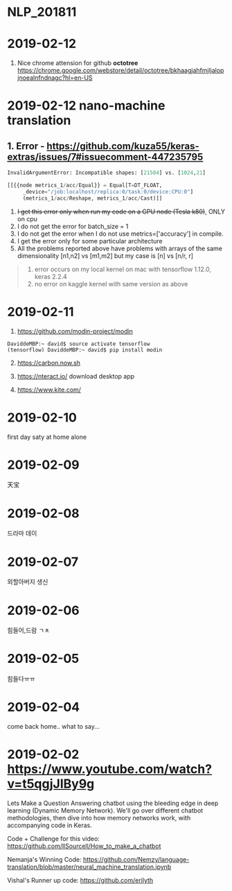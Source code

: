 # NLP_201811

# 2019-02-12
1. Nice chrome attension for github **octotree**
https://chrome.google.com/webstore/detail/octotree/bkhaagjahfmjljalopjnoealnfndnagc?hl=en-US

# 2019-02-12 nano-machine translation
## 1. Error - https://github.com/kuza55/keras-extras/issues/7#issuecomment-447235795
```python
InvalidArgumentError: Incompatible shapes: [21504] vs. [1024,21]

[[{{node metrics_1/acc/Equal}} = Equal[T=DT_FLOAT, 
	 _device="/job:localhost/replica:0/task:0/device:CPU:0"]
	 (metrics_1/acc/Reshape, metrics_1/acc/Cast)]]
```
1. ~~I get this error only when run my code on a GPU node (Tesla k80)~~, ONLY on cpu
2. I do not get the error for batch_size = 1
3. I do not get the error when I do not use metrics=['accuracy'] in compile.
4. I get the error only for some particular architecture
5. All the problems reported above have problems with arrays of the same dimensionality [n1,n2]
  vs [m1,m2] but my  case is [n] vs [n/r, r]

> 1. error occurs on my local kernel on mac with tensorflow 1.12.0, keras 2.2.4
> 2. no error on kaggle kernel with same version as above


# 2019-02-11
1. https://github.com/modin-project/modin
```
DaviddeMBP:~ david$ source activate tensorflow
(tensorflow) DaviddeMBP:~ david$ pip install modin
```
2. https://carbon.now.sh

3. https://nteract.io/ download desktop app
4. https://www.kite.com/


# 2019-02-10
first day saty at home alone

# 2019-02-09
天宝
# 2019-02-08
드라마 데이
# 2019-02-07
외할아버지 생신 

# 2019-02-06
힘들어,드람 ㄱㅊ

# 2019-02-05
힘들다ㅠㅠ 

# 2019-02-04

come back home.. what to say...

# 2019-02-02 https://www.youtube.com/watch?v=t5qgjJIBy9g


Lets Make a Question Answering chatbot using the bleeding edge in deep learning (Dynamic Memory Network). We'll go over different chatbot methodologies, then dive into how memory networks work, with accompanying code in Keras. 

Code + Challenge for this video:
https://github.com/llSourcell/How_to_make_a_chatbot

Nemanja's Winning Code:
https://github.com/Nemzy/language-translation/blob/master/neural_machine_translation.ipynb

Vishal's Runner up code:
https://github.com/erilyth

